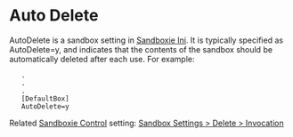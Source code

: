 # Auto Delete 

AutoDelete is a sandbox setting in [Sandboxie Ini](SandboxieIni.md). It is typically specified as AutoDelete=y, and indicates that the contents of the sandbox should be automatically deleted after each use. For example:
```
   .
   .
   .
   [DefaultBox]
   AutoDelete=y
```

Related [Sandboxie Control](SandboxieControl.md) setting: [Sandbox Settings > Delete > Invocation](DeleteSettings.md#invocation)
